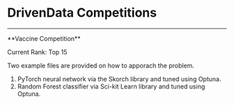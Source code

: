 # DrivenData Competitions

<hr></hr>
**Vaccine Competition**

Current Rank: Top 15

Two example files are provided on how to apporach the problem.
1. PyTorch neural network via the Skorch library and tuned using Optuna.
2. Random Forest classifier via Sci-kit Learn library and tuned using Optuna.

